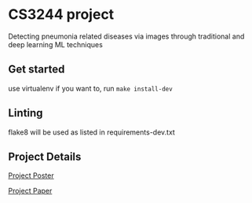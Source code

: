 # CS3244 project

Detecting pneumonia related diseases via images through traditional and deep learning ML techniques

## Get started

use virtualenv if you want to, run `make install-dev`

## Linting

flake8 will be used as listed in requirements-dev.txt

## Project Details

[Project Poster](./docs/3244-2010-0017.poster.pdf)

[Project Paper](./docs/CS3244-2010-0017.pdf)
